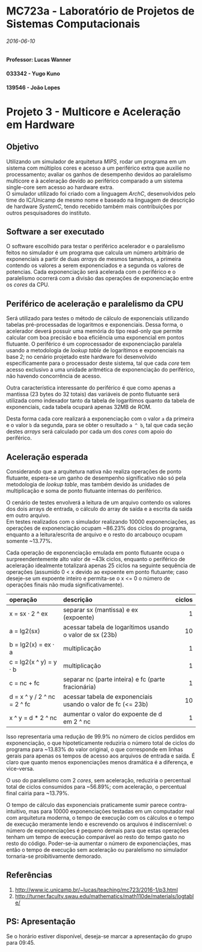 MC723a - Laboratório de Projetos de Sistemas Computacionais
====
###### 2016-06-10
#### Professor: Lucas Wanner
#### 033342 - Yugo Kuno
#### 139546 - João Lopes

Projeto 3 - Multicore e Aceleração em Hardware
====

## Objetivo
Utilizando um simulador de arquitetura _MIPS_, rodar um programa em um sistema com múltiplos cores e acesso a um periférico extra que auxilie no processamento; avaliar os ganhos de desempenho devidos ao paralelismo multicore e à aceleração devido ao periférico comparado a um sistema single-core sem acesso ao hardware extra.  
O simulador utilizado foi criado com a linguagem _ArchC_, desenvolvidos pelo time do IC/Unicamp de mesmo nome e baseado na linguagem de descrição de hardware _SystemC_, tendo recebido também mais contribuições por outros pesquisadores do instituto.  

## Software a ser executado
O software escolhido para testar o periférico acelerador e o paralelismo feitos no simulador é um programa que calcula um número arbitrário de exponenciais a partir de duas _arrays_ de mesmos tamanhos, a primeira contendo os valores a serem exponenciados e a segunda os valores de potencias. Cada exponenciação será acelerada com o periférico e o paralelismo ocorrerá com a divisão das operações de exponenciação entre os _cores_ da CPU.  

## Periférico de aceleração e paralelismo da CPU
Será utilizado para testes o método de cálculo de exponenciais utilizando tabelas pré-processadas de logaritmos e exponenciais. Dessa forma, o acelerador deverá possuir uma memória do tipo read-only que permite calcular com boa precisão e boa eficiência uma exponencial em pontos flutuante. O periférico é um coprocessador de exponenciação paralela usando a metodologia de _lookup table_ de logarítimos e exponenciais na base 2; no cenário projetado este hardware foi desenvolvido especificamente para o processador deste sistema, tal que cada _core_ tem acesso exclusivo a uma unidade aritmética de exponenciação do periférico, não havendo concorrência de acesso.  

Outra característica interessante do periférico é que como apenas a mantissa (23 bytes do 32 totais) das variáveis de ponto flutuante será utilizada como indexador tanto da tabela de logarítimos quanto da tabela de exponenciais, cada tabela ocupará apenas 32MB de ROM.

Desta forma cada core realizará a exponenciação com o valor `a` da primeira e o valor `b` da segunda, para se obter o resultado `a ^ b`, tal que cada seção destes _arrays_ será calculado por cada um dos _cores_ com apoio do periférico.  

## Aceleração esperada
Considerando que a arquitetura nativa não realiza operações de ponto flutuante, espera-se um ganho de desempenho significativo não só pela metodologia de _lookup table_, mas também devido às unidades de multiplicação e soma de ponto flutuante internas do periférico.  

O cenário de testes envolverá a leitura de um arquivo contendo os valores dos dois arrays de entrada, o cálculo do array de saída e a escrita da saída em outro arquivo.  
Em testes realizados com o simulador realizando 10000 exponenciações, as operações de exponenciação ocupam ~86.23% dos ciclos do programa, enquanto a a leitura/escrita de arquivo e o resto do arcabouço ocupam somente ~13.77%.  

Cada operação de exponenciação emulada em ponto flutuante ocupa o surpreendentemente alto valor de ~43k ciclos, enquanto o periférico de aceleração idealmente totalizará apenas 25 ciclos na seguinte sequência de operações (assumido 0 < x devido ao expoente em ponto flutuante; caso deseje-se um expoente inteiro e permita-se o x <= 0 o número de operações finais não muda significativamente).  

|operação|descrição|ciclos|
|:---|:---|---:|
|x = sx · 2 ^ ex|separar sx (mantissa) e ex (expoente)|1|
|a = lg2(sx)|acessar tabela de logarítimos usando o valor de sx (23b)|10|
|b = lg2(x) = ex · a|multiplicação|1|
|c = lg2(x ^ y) = y · b|multiplicação|1|
|c = nc + fc|separar nc (parte inteira) e fc (parte fracionária)|1|
|d = x ^ y / 2 ^ nc = 2 ^ fc|acessar tabela de exponenciais usando o valor de fc (<= 23b)|10|
|x ^ y = d * 2 ^ nc |aumentar o valor do expoente de d em 2 ^ nc|1|

Isso representaria uma redução de 99.9% no número de ciclos perdidos em exponenciação, o que hipoteticamente reduziria o número total de ciclos do programa para ~13.83% do valor original, o que corresponde em linhas gerais para apenas os tempos de acesso aos arquivos de entrada e saída. É claro que quanto menos exponenciações menos dramática é a diferença, e vice-versa.  

O uso do paralelismo com 2 _cores_, sem aceleração, reduziria o percentual total de ciclos consumidos para ~56.89%; com aceleração, o percentual final cairia para ~13.79%.  

O tempo de cálculo das exponenciais praticamente sumir parece contra-intuitivo, mas para 10000 exponenciações testadas em um computador real com arquitetura moderna, o tempo de execução com os cálculos e o tempo de execução meramente lendo e escrevendo os arquivos é indiscernível: o número de exponenciações é pequeno demais para que estas operações tenham um tempo de execução comparável ao resto do tempo gasto no resto do código. Poder-se-ia aumentar o número de exponenciações, mas então o tempo de execução sem aceleração ou paralelismo no simulador tornaria-se proibitivamente demorado.  

## Referências
1. http://www.ic.unicamp.br/~lucas/teaching/mc723/2016-1/p3.html
2. http://turner.faculty.swau.edu/mathematics/math110de/materials/logtable/

## PS: Apresentação
Se o horário estiver disponível, deseja-se marcar a apresentação do grupo para 09:45.  

